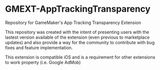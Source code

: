 # GMEXT-AppTrackingTransparency
Repository for GameMaker's App Tracking Transparency Extension

This repository was created with the intent of presenting users with the lastest version available of the extension (even previous to marketplace updates) and also provide a way for the community to contribute with bug fixes and feature implementation.

This extension is compatible iOS and is a requirement for other extensions to work property (i.e. Google AdMob)
